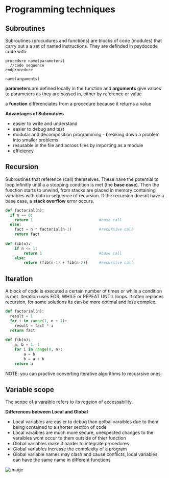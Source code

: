 # Programming techniques

## Subroutines
Subroutines (procudures and functions) are blocks of code (modules) that carry out a a set of named instructions. They are definded in psydocode code with: 

```
procedure name(parameters)
  //code sequence
endprocedure

name(arguments)
```

**parameters** are defined locally in the function and **arguments** give values to parameters as they are passed in, either by reference or value

a **function** differenciates from a procedure because it returns a value

**Advantages of Subroutues**
- easier to write and understand 
- easier to debug and test
- modular and decomposition programming - breaking down a problem into smaller problems
- resusable in the file and across files by importing as a module
- efficiency

## Recursion
Subroutines that reference (call) themselves. These have the potential to loop infinitly until a a stopping condition is met (the **base case**). Then the function starts to unwind, from stacks are placed in memory containing variables with data in sequence of recursion. If the recursion doesnt have a base case, a **stack overflow** error occurs.

```py
def factorial(n):
  if n == 0: 
    return 1                             #base call
  else:
    fact = n * factorial(n-1)            #recursive call            
    return fact
    
def fib(n):
    if n <= 1:
        return 1                         #base call
    else:
        return (fib(n-1) + fib(n-2))     #recursive call
```

## Iteration
A block of code is executed a certain number of times or while a condition is met. Iteration uses FOR, WHILE or REPEAT UNTIL loops. It often replaces recursion, for some solutions its can be more optimal and less complex.

```py
def factorial(n):
  result = 1
  for i in range(1, n + 1):
    result = fact * i
  return fact
  
def fib(n):
    a, b = 1, 1
    for i in range(0, n):
        a = b
        b = a + b
    return a
```

NOTE: you can practive converting iterative algorithms to recusrsive ones.

## Variable scope
The scope of a varaible refers to its regeion of accessability.

**Differences between Local and Global**
- Local variables are easier to debug than golbal varaibles due to them being contained to a shorter section of code
- Local varaibles are much more secure, unexpected changes to the varaibles wont occur to them outside of thier function
- Global variables make it harder to integrate procedures
- Global variables increase the complexity of a program
- Global variable names may clash and cause conflicts, local variables can have the same name in different functions

![image](https://user-images.githubusercontent.com/72783315/149768085-f22d77bb-d805-4ee4-a060-4a6df581afd8.png)

